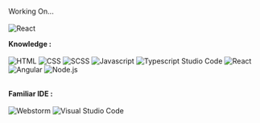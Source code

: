 ### 

Working On... <br/><br/>
<img alt="React" src="https://img.shields.io/badge/react-%2300f.svg?style=for-the-badge&logo=react&logoColor=white"/>

**Knowledge :** <br/><br/> 
<img alt="HTML" src="https://img.shields.io/badge/Html-%23FA7343.svg?style=for-the-badge&logo=html&logoColor=white"/>
<img alt="CSS" src="https://img.shields.io/badge/css-%23239120.svg?style=for-the-badge&logo=css&logoColor=white"/>
<img alt="SCSS" src="https://img.shields.io/badge/SCSS-5C2D91?style=for-the-badge&logo=scss&logoColor=white" />
<img alt="Javascript" src="https://img.shields.io/badge/javascript-%23F05033.svg?style=for-the-badge&logo=javascript&logoColor=white"/>
<img alt="Typescript Studio Code" src="https://img.shields.io/badge/typescript-0078d7.svg?style=for-the-badge&logo=typescript&logoColor=white"/>
<img alt="React" src="https://img.shields.io/badge/react-%2300f.svg?style=for-the-badge&logo=react&logoColor=white"/>
<img alt="Angular" src="https://img.shields.io/badge/angular-%23FF2D20.svg?style=for-the-badge&logo=angular&logoColor=white"/>
<img alt="Node.js" src="https://img.shields.io/badge/node.js-339933?style=for-the-badge&logo=node.js&logoColor=white"/>


<br/>  **Familiar IDE :** <br/><br/>
<img alt="Webstorm" src="https://img.shields.io/badge/Webstorm-000000.svg?style=for-the-badge&logo=Webstorm&logoColor=white&color=black&labelColor=crimson"/> 
<img alt="Visual Studio Code" src="https://img.shields.io/badge/VisualStudioCode-0078d7.svg?style=for-the-badge&logo=visual-studio-code&logoColor=white"/>

